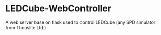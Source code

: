# LEDCube-WebController
A web server base on flask used to control LEDCube (any SPD simulator from Thouslite Ltd.)
